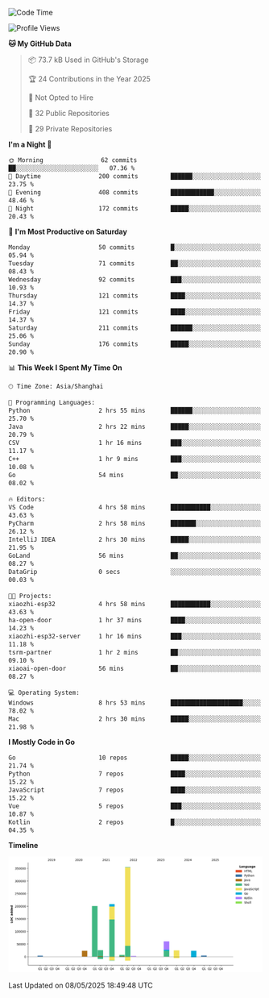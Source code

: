 <!--START_SECTION:waka-->
![Code Time](http://img.shields.io/badge/Code%20Time-4%2C147%20hrs%2018%20mins-blue)

![Profile Views](http://img.shields.io/badge/Profile%20Views-0-blue)

**🐱 My GitHub Data** 

> 📦 73.7 kB Used in GitHub's Storage 
 > 
> 🏆 24 Contributions in the Year 2025
 > 
> 🚫 Not Opted to Hire
 > 
> 📜 32 Public Repositories 
 > 
> 🔑 29 Private Repositories 
 > 
**I'm a Night 🦉** 

```text
🌞 Morning                62 commits          ██░░░░░░░░░░░░░░░░░░░░░░░   07.36 % 
🌆 Daytime                200 commits         ██████░░░░░░░░░░░░░░░░░░░   23.75 % 
🌃 Evening                408 commits         ████████████░░░░░░░░░░░░░   48.46 % 
🌙 Night                  172 commits         █████░░░░░░░░░░░░░░░░░░░░   20.43 % 
```
📅 **I'm Most Productive on Saturday** 

```text
Monday                   50 commits          █░░░░░░░░░░░░░░░░░░░░░░░░   05.94 % 
Tuesday                  71 commits          ██░░░░░░░░░░░░░░░░░░░░░░░   08.43 % 
Wednesday                92 commits          ███░░░░░░░░░░░░░░░░░░░░░░   10.93 % 
Thursday                 121 commits         ████░░░░░░░░░░░░░░░░░░░░░   14.37 % 
Friday                   121 commits         ████░░░░░░░░░░░░░░░░░░░░░   14.37 % 
Saturday                 211 commits         ██████░░░░░░░░░░░░░░░░░░░   25.06 % 
Sunday                   176 commits         █████░░░░░░░░░░░░░░░░░░░░   20.90 % 
```


📊 **This Week I Spent My Time On** 

```text
🕑︎ Time Zone: Asia/Shanghai

💬 Programming Languages: 
Python                   2 hrs 55 mins       ██████░░░░░░░░░░░░░░░░░░░   25.70 % 
Java                     2 hrs 22 mins       █████░░░░░░░░░░░░░░░░░░░░   20.79 % 
CSV                      1 hr 16 mins        ███░░░░░░░░░░░░░░░░░░░░░░   11.17 % 
C++                      1 hr 9 mins         ███░░░░░░░░░░░░░░░░░░░░░░   10.08 % 
Go                       54 mins             ██░░░░░░░░░░░░░░░░░░░░░░░   08.02 % 

🔥 Editors: 
VS Code                  4 hrs 58 mins       ███████████░░░░░░░░░░░░░░   43.63 % 
PyCharm                  2 hrs 58 mins       ███████░░░░░░░░░░░░░░░░░░   26.12 % 
IntelliJ IDEA            2 hrs 30 mins       █████░░░░░░░░░░░░░░░░░░░░   21.95 % 
GoLand                   56 mins             ██░░░░░░░░░░░░░░░░░░░░░░░   08.27 % 
DataGrip                 0 secs              ░░░░░░░░░░░░░░░░░░░░░░░░░   00.03 % 

🐱‍💻 Projects: 
xiaozhi-esp32            4 hrs 58 mins       ███████████░░░░░░░░░░░░░░   43.63 % 
ha-open-door             1 hr 37 mins        ████░░░░░░░░░░░░░░░░░░░░░   14.23 % 
xiaozhi-esp32-server     1 hr 16 mins        ███░░░░░░░░░░░░░░░░░░░░░░   11.18 % 
tsrm-partner             1 hr 2 mins         ██░░░░░░░░░░░░░░░░░░░░░░░   09.10 % 
xiaoai-open-door         56 mins             ██░░░░░░░░░░░░░░░░░░░░░░░   08.27 % 

💻 Operating System: 
Windows                  8 hrs 53 mins       ████████████████████░░░░░   78.02 % 
Mac                      2 hrs 30 mins       █████░░░░░░░░░░░░░░░░░░░░   21.98 % 
```

**I Mostly Code in Go** 

```text
Go                       10 repos            █████░░░░░░░░░░░░░░░░░░░░   21.74 % 
Python                   7 repos             ████░░░░░░░░░░░░░░░░░░░░░   15.22 % 
JavaScript               7 repos             ████░░░░░░░░░░░░░░░░░░░░░   15.22 % 
Vue                      5 repos             ███░░░░░░░░░░░░░░░░░░░░░░   10.87 % 
Kotlin                   2 repos             █░░░░░░░░░░░░░░░░░░░░░░░░   04.35 % 
```



**Timeline**

![Lines of Code chart](https://raw.githubusercontent.com/youtiaoguagua/youtiaoguagua/master/assets/bar_graph.png)


 Last Updated on 08/05/2025 18:49:48 UTC
<!--END_SECTION:waka-->